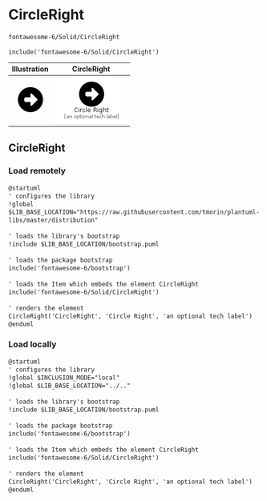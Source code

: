 # CircleRight


```text
fontawesome-6/Solid/CircleRight
```

```text
include('fontawesome-6/Solid/CircleRight')
```



| Illustration | CircleRight |
| :---: | :---: |
| ![illustration for Illustration](../../fontawesome-6/Solid/CircleRight.png) | ![illustration for CircleRight](../../fontawesome-6/Solid/CircleRight.Local.png) |




## CircleRight

### Load remotely
```plantuml
@startuml
' configures the library
!global $LIB_BASE_LOCATION="https://raw.githubusercontent.com/tmorin/plantuml-libs/master/distribution"

' loads the library's bootstrap
!include $LIB_BASE_LOCATION/bootstrap.puml

' loads the package bootstrap
include('fontawesome-6/bootstrap')

' loads the Item which embeds the element CircleRight
include('fontawesome-6/Solid/CircleRight')

' renders the element
CircleRight('CircleRight', 'Circle Right', 'an optional tech label')
@enduml
```

### Load locally
```plantuml
@startuml
' configures the library
!global $INCLUSION_MODE="local"
!global $LIB_BASE_LOCATION="../.."

' loads the library's bootstrap
!include $LIB_BASE_LOCATION/bootstrap.puml

' loads the package bootstrap
include('fontawesome-6/bootstrap')

' loads the Item which embeds the element CircleRight
include('fontawesome-6/Solid/CircleRight')

' renders the element
CircleRight('CircleRight', 'Circle Right', 'an optional tech label')
@enduml
```

